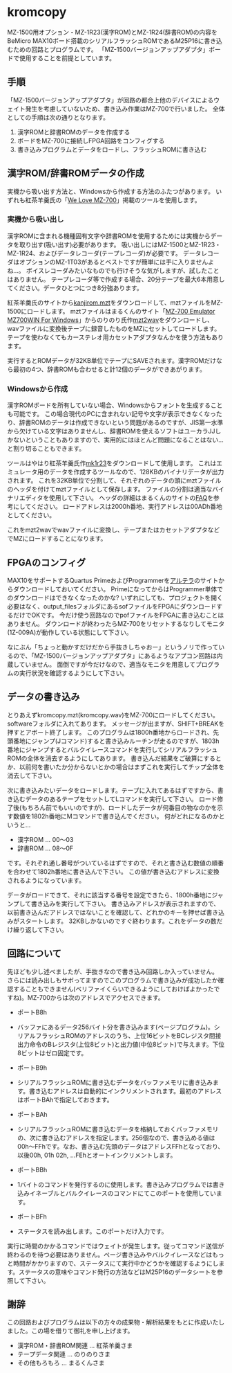 # kromcopy
MZ-1500用オプション・MZ-1R23(漢字ROM)とMZ-1R24(辞書ROM)の内容をBeMicro MAX10ボード搭載のシリアルフラッシュROMであるM25P16に書き込むための回路とプログラムです。
「MZ-1500バージョンアップアダプタ」ボードで使用することを前提としています。
## 手順
「MZ-1500バージョンアップアダプタ」が回路の都合上他のデバイスによるウェイト発生を考慮していないため、書き込み作業はMZ-700で行いました。
全体としての手順は次の通りとなります。

1. 漢字ROMと辞書ROMのデータを作成する
2. ボードをMZ-700に接続しFPGA回路をコンフィグする
3. 書き込みプログラムとデータをロードし、フラッシュROMに書き込む

## 漢字ROM/辞書ROMデータの作成
実機から吸い出す方法と、Windowsから作成する方法のふたつがあります。
いずれも紅茶羊羹氏の「[We Love MZ-700](http://www.maroon.dti.ne.jp/youkan/mz700/)」掲載のツールを使用します。
### 実機から吸い出し
漢字ROMに含まれる機種固有文字や辞書ROMを使用するためには実機からデータを取り出す(吸い出す)必要があります。
吸い出しにはMZ-1500とMZ-1R23・MZ-1R24、およびデータレコーダ(テープレコーダ)が必要です。
データレコーダはオプションのMZ-1T03があるとベストですが簡単には手に入りませんよね…。
ボイスレコーダみたいなものでも行けそうな気がしますが、試したことはありません。
テープレコーダ等で作成する場合、20分テープを最大6本用意してください。データひとつにつき8分強あります。

紅茶羊羹氏のサイトから[kanjirom.mzt](http://www.maroon.dti.ne.jp/youkan/mz700/kanjirom.zip)をダウンロードして、mztファイルをMZ-1500にロードします。
mztファイルはまるくんのサイト「[MZ-700 Emulator MZ700WIN For Windows](http://retropc.net/mz-memories/mz700/)」からのりのり氏作[mzt2wav](http://retropc.net/mz-memories/mz700/arc/mzt2wav.lzh)をダウンロードし、wavファイルに変換後テープに録音したものをMZにセットしてロードします。
テープを使わなくてもカーステレオ用カセットアダプタなんかを使う方法もあります。

実行するとROMデータが32KB単位でテープにSAVEされます。漢字ROMだけなら最初の4つ、辞書ROMも合わせると計12個のデータができあがります。
### Windowsから作成
漢字ROMボードを所有していない場合、Windowsからフォントを生成することも可能です。
この場合現代のPCに含まれない記号や文字が表示できなくなったり、辞書ROMのデータは作成できないという問題があるのですが、JIS第一水準から欠けている文字はありませんし、辞書ROMを使えるソフトはユーカラJJしかないということもありますので、実用的にはほとんど問題になることはない…と割り切ることもできます。

ツールはやはり紅茶羊羹氏作[mk1r23](http://www.maroon.dti.ne.jp/youkan/mz700/mk1r23.zip)をダウンロードして使用します。
これはエミュレータ用のデータを作成するツールなので、128KBのバイナリデータが出力されます。
これを32KB単位で分割して、それぞれのデータの頭にmztファイルのヘッダを付けてmztファイルとして保存します。
ファイルの分割は適当なバイナリエディタを使用して下さい。
ヘッダの詳細はまるくんのサイトの[FAQ](http://retropc.net/mz-memories/mz700/mz700faq.html#q03-01)を参考にしてください。
ロードアドレスは2000h番地、実行アドレスは00ADh番地としてください。

これをmzt2wavでwavファイルに変換し、テープまたはカセットアダプタなどでMZにロードすることになります。
## FPGAのコンフィグ
MAX10をサポートするQuartus PrimeおよびProgrammerを[アルテラ](https://www.altera.co.jp/)のサイトからダウンロードしておいてください。
PrimeになってからはProgrammer単体でのダウンロードはできなくなったのかな?
いずれにしても、プロジェクトを開く必要はなく、output_filesフォルダにあるsofファイルをFPGAにダウンロードするだけでOKです。
今だけ使う回路なのでpofファイルをFPGAに書き込むことはありません。
ダウンロードが終わったらMZ-700をリセットするなりしてモニタ(1Z-009A)が動作している状態にして下さい。

なにぶん「ちょっと動かすだけだから手抜きしちゃおー」というノリで作っているので、「MZ-1500バージョンアップアダプタ」にあるようなアプコン回路は内蔵していません。
面倒ですが今だけなので、適当なモニタを用意してプログラムの実行状況を確認するようにして下さい。
## データの書き込み
とりあえずkromcopy.mzt(kromcopy.wav)をMZ-700にロードしてください。softwareフォルダに入れてあります。
メッセージが出ますが、SHIFT+BREAKを押すとアボート終了します。
このプログラムは1800h番地からロードされ、先頭番地にジャンプ(Jコマンド)すると書き込みルーチンが走るのですが、1803h番地にジャンプするとバルクイレースコマンドを実行してシリアルフラッシュROMの全体を消去するようにしてあります。
書き込んだ結果をご破算にするとか、以前何を書いたか分からないとかの場合はまずこれを実行してチップ全体を消去して下さい。

次に書き込みたいデータをロードします。テープに入れてあるはずですから、書き込むデータのあるテープをセットしてLコマンドを実行して下さい。
ロード修了後(もちろん前でもいいのですが)、ロードしたデータが何番目の物なのかを示す数値を1802h番地にMコマンドで書き込んでください。
何がどれになるのかというと…

* 漢字ROM … 00～03
* 辞書ROM … 08～0F

です。それぞれ通し番号がついているはずですので、それと書き込む数値の順番を合わせて1802h番地に書き込んで下さい。
この値が書き込むアドレスに変換されるようになっています。

データがロードできて、それに該当する番号を設定できたら、1800h番地にジャンプして書き込みを実行して下さい。
書き込みアドレスが表示されますので、以前書き込んだアドレスではないことを確認して、どれかのキーを押せば書き込みがスタートします。
32KBしかないのですぐ終わります。これをデータの数だけ繰り返して下さい。

## 回路について
先ほども少し述べましたが、手抜きなので書き込み回路しか入っていません。
さらには読み出しもサボってますのでこのプログラムで書き込みが成功したか確認することもできません(ベリファイくらいできるようにしておけばよかったですね)。MZ-700からは次のアドレスでアクセスできます。

* ポートB8h
 - バッファにあるデータ256バイト分を書き込みます(ページプログラム)。シリアルフラッシュROMのアドレスのうち、上位16ビットをBCレジスタ間接出力命令のBレジスタ(上位8ビット)と出力値(中位8ビット)で与えます。下位8ビットはゼロ固定です。
* ポートB9h
 - シリアルフラッシュROMに書き込むデータをバッファメモリに書き込みます。書き込むアドレスは自動的にインクリメントされます。最初のアドレスはポートBAhで指定しておきます。
* ポートBAh
 - シリアルフラッシュROMに書き込むデータを格納しておくバッファメモリの、次に書き込むアドレスを指定します。256個なので、書き込める値は00h～FFhです。なお、書き込む先頭のデータはアドレスFFhとなっており、以後00h, 01h 02h, …FEhとオートインクリメントします。
* ポートBBh
 - 1バイトのコマンドを発行するのに使用します。書き込みプログラムでは書き込みイネーブルとバルクイレースのコマンドにてこのポートを使用しています。
* ポートBFh
 - ステータスを読み出します。このポートだけ入力です。

実行に時間のかかるコマンドではウェイトが発生します。従ってコマンド送信が終わるのを待つ必要はありません。ページ書き込みやバルクイレースなどはもっと時間がかかりますので、ステータスにて実行中かどうかを確認するようにします。ステータスの意味やコマンド発行の方法などはM25P16のデータシートを参照して下さい。
## 謝辞
この回路およびプログラムは以下の方々の成果物・解析結果をもとに作成いたしました。この場を借りて御礼を申し上げます。

* 漢字ROM・辞書ROM関連 … 紅茶羊羹さま
* テープデータ関連 … のりのりさま
* その他もろもろ … まるくんさま
